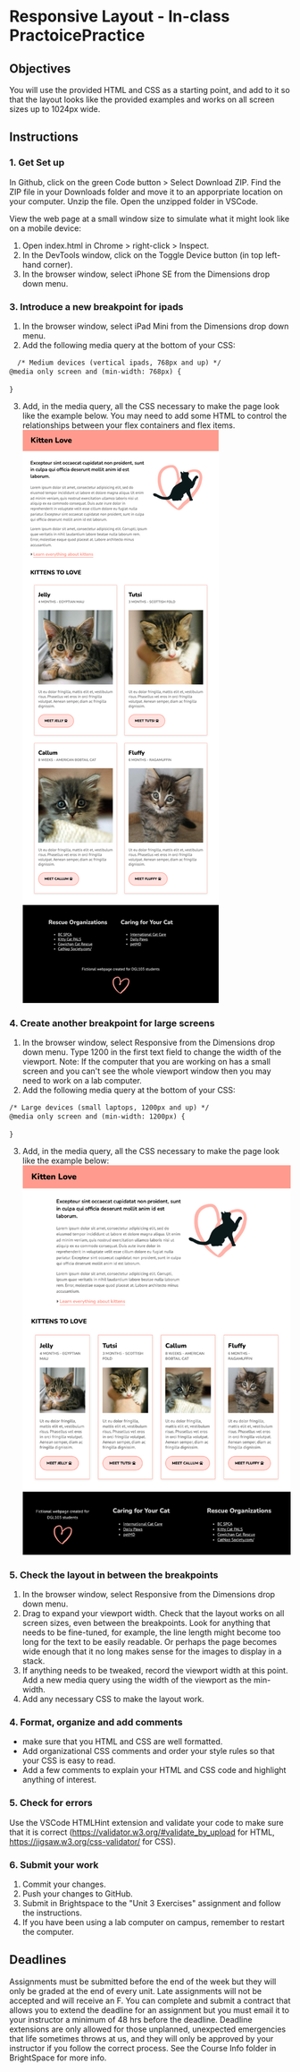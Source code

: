 # Responsive Layout - In-class PractoicePractice

## Objectives
You will use the provided HTML and CSS as a starting point, and add to it so that the layout looks like the provided examples and works on all screen sizes up to 1024px wide.

## Instructions

### 1. Get Set up
In Github, click on the green Code button > Select Download ZIP. Find the ZIP file in your Downloads folder and move it to an apporpriate location on your computer. Unzip the file. Open the unzipped folder in VSCode.

View the web page at a small window size to simulate what it might look like on a mobile device: 
  1. Open index.html in Chrome > right-click > Inspect. 
  2. In the DevTools window, click on the Toggle Device button (in top left-hand corner).
  3. In the browser window, select iPhone SE from the Dimensions drop down menu.

### 3. Introduce a new breakpoint for ipads
  1. In the browser window, select iPad Mini from the Dimensions drop down menu.
  2. Add the following media query at the bottom of your CSS:
```
  /* Medium devices (vertical ipads, 768px and up) */
@media only screen and (min-width: 768px) {

}
```
  3. Add, in the media query, all the CSS necessary to make the page look like the example below. You may need to add some HTML to control the relationships between your flex containers and flex items.<br>
  ![Image of ipad webpage](images/ipad.png)

### 4. Create another breakpoint for large screens
  1. In the browser window, select Responsive from the Dimensions drop down menu. Type 1200 in the first text field to change the width of the viewport.
  Note: If the computer that you are working on has a small screen and you can't see the whole viewport window then you may need to work on a lab computer.
  2. Add the following media query at the bottom of your CSS:
```
/* Large devices (small laptops, 1200px and up) */
@media only screen and (min-width: 1200px) {

}
```
  3. Add, in the media query, all the CSS necessary to make the page look like the example below:<br>
  ![Image of laptop webpage](images/laptop.png)

### 5. Check the layout in between the breakpoints
  1. In the browser window, select Responsive from the Dimensions drop down menu.
  2. Drag to expand your viewport width. Check that the layout works on all screen sizes, even between the breakpoints. Look for anything that needs to be fine-tuned, for example, the line length might become too long for the text to be easily readable. Or perhaps the page becomes wide enough that it no long makes sense for the images to display in a stack.
  3. If anything needs to be tweaked, record the viewport width at this point. Add a new media query using the width of the viewport as the min-width.
  4. Add any necessary CSS to make the layout work.

### 4. Format, organize and add comments 
* make sure that you HTML and CSS are well formatted.
* Add organizational CSS comments and order your style rules so that your CSS is easy to read.
* Add a few comments to explain your HTML and CSS code and highlight anything of interest.

### 5. Check for errors
Use the VSCode HTMLHint extension and validate your code to make sure that it is correct (https://validator.w3.org/#validate_by_upload for HTML, https://jigsaw.w3.org/css-validator/ for CSS).

### 6. Submit your work
1. Commit your changes.
2. Push your changes to GitHub. 
3. Submit in Brightspace to the "Unit 3 Exercises" assignment and follow the instructions. 
4. If you have been using a lab computer on campus, remember to restart the computer.

## Deadlines
Assignments must be submitted before the end of the week but they will only be graded at the end of every unit. Late assignments will not be accepted and will receive an F. You can complete and submit a contract that allows you to extend the deadline for an assignment but you must email it to your instructor a minimum of 48 hrs before the deadline. Deadline extensions are only allowed for those unplanned, unexpected emergencies that life sometimes throws at us, and they will only be approved by your instructor if you follow the correct process. See the Course Info folder in BrightSpace for more info.
